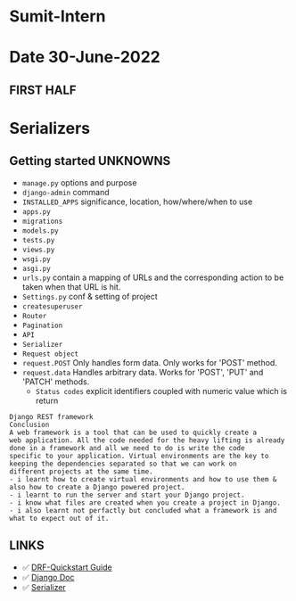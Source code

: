 # Sumit-Intern

# Date 30-June-2022


## FIRST HALF
# Serializers
## Getting started UNKNOWNS
- `manage.py` options and purpose
- `django-admin` command
- `INSTALLED_APPS` significance, location, how/where/when to use
- `apps.py`
- `migrations`
- `models.py`
- `tests.py`
- `views.py`
- `wsgi.py`
- `asgi.py`
- `urls.py` contain a mapping of URLs and the corresponding action to be taken when that URL is hit.
- `Settings.py` conf & setting of project
- `createsuperuser`
- `Router`
- `Pagination`
- `API`
- `Serializer`
- `Request object`
- `request.POST`   Only handles form data.  Only works for 'POST' method. 
- `request.data`   Handles arbitrary data.  Works for 'POST', 'PUT' and 'PATCH' methods.
  - `Status codes` explicit identifiers coupled with numeric value which is return
```
Django REST framework
Conclusion
A web framework is a tool that can be used to quickly create a
web application. All the code needed for the heavy lifting is already
done in a framework and all we need to do is write the code
specific to your application. Virtual environments are the key to
keeping the dependencies separated so that we can work on
different projects at the same time.
- i learnt how to create virtual environments and how to use them & also how to create a Django powered project.
- i learnt to run the server and start your Django project. 
- i know what files are created when you create a project in Django.
- i also learnt not perfactly but concluded what a framework is and what to expect out of it.

```
## LINKS 
- ✅ [DRF-Quickstart Guide](https://www.django-rest-framework.org/tutorial/quickstart/#quickstart)
- ✅ [Django Doc](https://docs.djangoproject.com/en/4.0/topics/db/models/)
- ✅ [Serializer](https://www.django-rest-framework.org/tutorial/1-serialization/)
